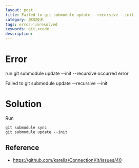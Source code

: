 ```yaml
---
layout: post
title: Failed to git submodule update --recursive --init
category: 游戏技术
tags: error／unresolved
keywords: git,xcode
description: 
---
```

# Error

run git submodule update --init --recursive occurred error

Failed to git submodule update --recursive --init

# Solution

Run

    git submodule sync
    git submodule update --init

## Reference
* <https://github.com/karelia/ConnectionKit/issues/40>